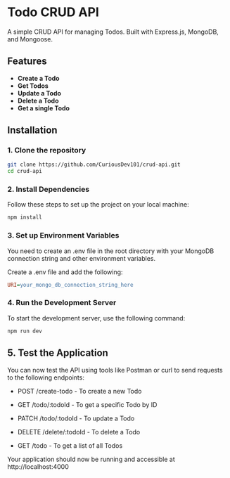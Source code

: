 # Todo CRUD API

A simple CRUD API for managing Todos. Built with Express.js, MongoDB, and Mongoose.

## Features

- **Create a Todo**
- **Get Todos**
- **Update a Todo**
- **Delete a Todo**
- **Get a single Todo**

## Installation

### 1. Clone the repository

```bash
git clone https://github.com/CuriousDev101/crud-api.git
cd crud-api
```
### 2. Install Dependencies
Follow these steps to set up the project on your local machine:
```bash
npm install
```
### 3. Set up Environment Variables

You need to create an .env file in the root directory with your MongoDB connection string and other environment variables.

Create a .env file and add the following:
```ini
URI=your_mongo_db_connection_string_here
```

### 4. Run the Development Server

To start the development server, use the following command:
```bash
npm run dev
```

## 5. Test the Application

You can now test the API using tools like Postman or curl to send requests to the following endpoints:

   - POST /create-todo - To create a new Todo

   - GET /todo/:todoId - To get a specific Todo by ID

   - PATCH /todo/:todoId - To update a Todo

   - DELETE /delete/:todoId - To delete a Todo

   - GET /todo - To get a list of all Todos

Your application should now be running and accessible at http://localhost:4000
